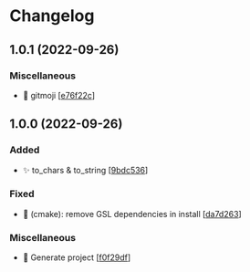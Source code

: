 # Changelog

<a name="1.0.1"></a>
## 1.0.1 (2022-09-26)

### Miscellaneous

-  👷 gitmoji [[e76f22c](https://github.com/OlivierLDff/fastdtoa/commit/e76f22ccf31d2107c70ed5ebc41a9a9bb25e925a)]


<a name="1.0.0"></a>
## 1.0.0 (2022-09-26)

### Added

- ✨ to_chars &amp; to_string [[9bdc536](https://github.com/OlivierLDff/fastdtoa/commit/9bdc53651ff2d58497b03c360ca46f6f75f41f10)]

### Fixed

- 🐛 (cmake): remove GSL dependencies in install [[da7d263](https://github.com/OlivierLDff/fastdtoa/commit/da7d263b99cc43c0703f58ad1cf92aa5923d3d77)]

### Miscellaneous

- 🌱 Generate project [[f0f29df](https://github.com/OlivierLDff/fastdtoa/commit/f0f29df774b9e7b4d273176d3110017b8490f0fb)]


